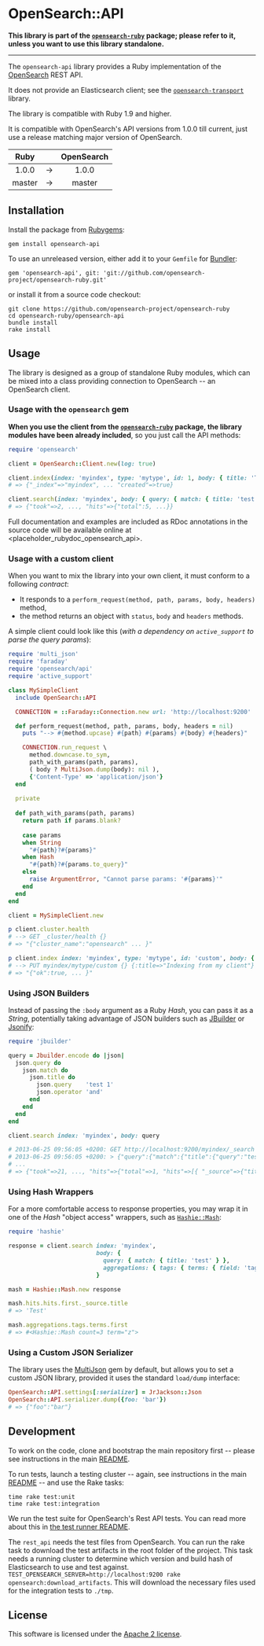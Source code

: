# OpenSearch::API

**This library is part of the [`opensearch-ruby`](https://github.com/opensearch-project/opensearch-ruby/) package;
please refer to it, unless you want to use this library standalone.**

----

The `opensearch-api` library provides a Ruby implementation of
the [OpenSearch](http://opensearch.com) REST API.

It does not provide an Elasticsearch client; see the
[`opensearch-transport`](https://github.com/opensearch-project/opensearch-ruby/tree/main/opensearch-transport) library.

The library is compatible with Ruby 1.9 and higher.

It is compatible with OpenSearch's API versions from 1.0.0 till current, just use a release matching major version of OpenSearch.

| Ruby          |   | OpenSearch   |
|:-------------:|:-:| :-----------:|
| 1.0.0         | → | 1.0.0        |
| master        | → | master       |

## Installation

Install the package from [Rubygems](https://rubygems.org):

    gem install opensearch-api

To use an unreleased version, either add it to your `Gemfile` for [Bundler](http://gembundler.com):

    gem 'opensearch-api', git: 'git://github.com/opensearch-project/opensearch-ruby.git'

or install it from a source code checkout:

    git clone https://github.com/opensearch-project/opensearch-ruby
    cd opensearch-ruby/opensearch-api
    bundle install
    rake install

## Usage

The library is designed as a group of standalone Ruby modules, which can be mixed into a class
providing connection to OpenSearch -- an OpenSearch client.

### Usage with the `opensearch` gem

**When you use the client from the [`opensearch-ruby`](https://github.com/opensearch-project/opensearch-ruby/) package,
the library modules have been already included**, so you just call the API methods:

```ruby
require 'opensearch'

client = OpenSearch::Client.new(log: true)

client.index(index: 'myindex', type: 'mytype', id: 1, body: { title: 'Test' })
# => {"_index"=>"myindex", ... "created"=>true}

client.search(index: 'myindex', body: { query: { match: { title: 'test' } } })
# => {"took"=>2, ..., "hits"=>{"total":5, ...}}
```

Full documentation and examples are included as RDoc annotations in the source code
will be available online at <placeholder_rubydoc_opensearch_api>.

### Usage with a custom client

When you want to mix the library into your own client, it must conform to a following _contract_:

* It responds to a `perform_request(method, path, params, body, headers)` method,
* the method returns an object with `status`, `body` and `headers` methods.

A simple client could look like this (_with a dependency on `active_support` to parse the query params_):

```ruby
require 'multi_json'
require 'faraday'
require 'opensearch/api'
require 'active_support'

class MySimpleClient
  include OpenSearch::API

  CONNECTION = ::Faraday::Connection.new url: 'http://localhost:9200'

  def perform_request(method, path, params, body, headers = nil)
    puts "--> #{method.upcase} #{path} #{params} #{body} #{headers}"

    CONNECTION.run_request \
      method.downcase.to_sym,
      path_with_params(path, params),
      ( body ? MultiJson.dump(body): nil ),
      {'Content-Type' => 'application/json'}
  end
  
  private
  
  def path_with_params(path, params)
    return path if params.blank?
  
    case params
    when String
      "#{path}?#{params}"
    when Hash
      "#{path}?#{params.to_query}"
    else
      raise ArgumentError, "Cannot parse params: '#{params}'"
    end
  end
end

client = MySimpleClient.new

p client.cluster.health
# --> GET _cluster/health {}
# => "{"cluster_name":"opensearch" ... }"

p client.index index: 'myindex', type: 'mytype', id: 'custom', body: { title: "Indexing from my client" }
# --> PUT myindex/mytype/custom {} {:title=>"Indexing from my client"}
# => "{"ok":true, ... }"
```

### Using JSON Builders

Instead of passing the `:body` argument as a Ruby _Hash_, you can pass it as a _String_, potentially
taking advantage of JSON builders such as [JBuilder](https://github.com/rails/jbuilder) or
[Jsonify](https://github.com/bsiggelkow/jsonify):

```ruby
require 'jbuilder'

query = Jbuilder.encode do |json|
  json.query do
    json.match do
      json.title do
        json.query    'test 1'
        json.operator 'and'
      end
    end
  end
end

client.search index: 'myindex', body: query

# 2013-06-25 09:56:05 +0200: GET http://localhost:9200/myindex/_search [status:200, request:0.015s, query:0.011s]
# 2013-06-25 09:56:05 +0200: > {"query":{"match":{"title":{"query":"test 1","operator":"and"}}}}
# ...
# => {"took"=>21, ..., "hits"=>{"total"=>1, "hits"=>[{ "_source"=>{"title"=>"Test 1", ...}}]}}
```

### Using Hash Wrappers

For a more comfortable access to response properties, you may wrap it in one of the _Hash_ "object access"
wrappers, such as [`Hashie::Mash`](https://github.com/intridea/hashie):

```ruby
require 'hashie'

response = client.search index: 'myindex',
                         body: {
                           query: { match: { title: 'test' } },
                           aggregations: { tags: { terms: { field: 'tags' } } }
                         }

mash = Hashie::Mash.new response

mash.hits.hits.first._source.title
# => 'Test'

mash.aggregations.tags.terms.first
# => #<Hashie::Mash count=3 term="z">
```

### Using a Custom JSON Serializer

The library uses the [MultiJson](https://rubygems.org/gems/multi_json/) gem by default,
but allows you to set a custom JSON library, provided it uses the standard `load/dump`
interface:

```ruby
OpenSearch::API.settings[:serializer] = JrJackson::Json
OpenSearch::API.serializer.dump({foo: 'bar'})
# => {"foo":"bar"}
```

## Development

To work on the code, clone and bootstrap the main repository first -- please see instructions in the main [README](../README.md#development).

To run tests, launch a testing cluster -- again, see instructions in the main [README](../README.md#development) -- and use the Rake tasks:

```
time rake test:unit
time rake test:integration
```

We run the test suite for OpenSearch's Rest API tests. You can read more about this in [the test runner README](https://github.com/opensearch-project/opensearch-ruby/tree/main/api-spec-testing#rest-api-yaml-test-runner).

The `rest_api` needs the test files from OpenSearch. You can run the rake task to download the test artifacts in the root folder of the project. This task needs a running cluster to determine which version and build hash of Elasticsearch to use and test against. `TEST_OPENSEARCH_SERVER=http://localhost:9200 rake opensearch:download_artifacts`. This will download the necessary files used for the integration tests to `./tmp`.

## License

This software is licensed under the [Apache 2 license](./LICENSE).
